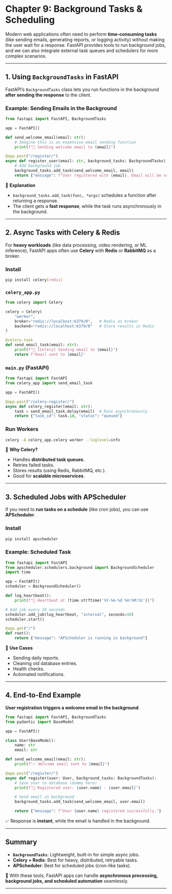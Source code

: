 # Chapter 9: Background Tasks & Scheduling

Modern web applications often need to perform **time-consuming tasks** (like sending emails, generating reports, or logging activity) without making the user wait for a response. FastAPI provides tools to run background jobs, and we can also integrate external task queues and schedulers for more complex scenarios.

---

## 1. Using `BackgroundTasks` in FastAPI

FastAPI’s `BackgroundTasks` class lets you run functions in the background **after sending the response** to the client.

### Example: Sending Emails in the Background

```python
from fastapi import FastAPI, BackgroundTasks

app = FastAPI()

def send_welcome_email(email: str):
    # Imagine this is an expensive email sending function
    print(f"📧 Sending welcome email to {email}")

@app.post("/register/")
async def register_user(email: str, background_tasks: BackgroundTasks):
    # Add background job
    background_tasks.add_task(send_welcome_email, email)
    return {"message": f"User registered with {email}. Email will be sent in background."}
```

🔎 **Explanation**

* `background_tasks.add_task(func, *args)` schedules a function after returning a response.
* The client gets a **fast response**, while the task runs asynchronously in the background.

---

## 2. Async Tasks with Celery & Redis

For **heavy workloads** (like data processing, video rendering, or ML inference), FastAPI apps often use **Celery** with **Redis** or **RabbitMQ** as a broker.

### Install

```bash
pip install celery[redis]
```

### `celery_app.py`

```python
from celery import Celery

celery = Celery(
    "worker",
    broker="redis://localhost:6379/0",   # Redis as broker
    backend="redis://localhost:6379/0"   # Store results in Redis
)

@celery.task
def send_email_task(email: str):
    print(f"📧 [Celery] Sending email to {email}")
    return f"Email sent to {email}"
```

### `main.py` (FastAPI)

```python
from fastapi import FastAPI
from celery_app import send_email_task

app = FastAPI()

@app.post("/celery-register/")
async def celery_register(email: str):
    task = send_email_task.delay(email)  # Runs asynchronously
    return {"task_id": task.id, "status": "queued"}
```

### Run Workers

```bash
celery -A celery_app.celery worker --loglevel=info
```

🔎 **Why Celery?**

* Handles **distributed task queues**.
* Retries failed tasks.
* Stores results (using Redis, RabbitMQ, etc.).
* Good for **scalable microservices**.

---

## 3. Scheduled Jobs with APScheduler

If you need to **run tasks on a schedule** (like cron jobs), you can use **APScheduler**.

### Install

```bash
pip install apscheduler
```

### Example: Scheduled Task

```python
from fastapi import FastAPI
from apscheduler.schedulers.background import BackgroundScheduler
import time

app = FastAPI()
scheduler = BackgroundScheduler()

def log_heartbeat():
    print(f"💓 Heartbeat at {time.strftime('%Y-%m-%d %H:%M:%S')}")

# Add job every 10 seconds
scheduler.add_job(log_heartbeat, "interval", seconds=10)
scheduler.start()

@app.get("/")
def root():
    return {"message": "APScheduler is running in background"}
```

🔎 **Use Cases**

* Sending daily reports.
* Cleaning old database entries.
* Health checks.
* Automated notifications.

---

## 4. End-to-End Example

**User registration triggers a welcome email in the background**.

```python
from fastapi import FastAPI, BackgroundTasks
from pydantic import BaseModel

app = FastAPI()

class User(BaseModel):
    name: str
    email: str

def send_welcome_email(email: str):
    print(f"✅ Welcome email sent to {email}")

@app.post("/register/")
async def register(user: User, background_tasks: BackgroundTasks):
    # Save user to database (dummy here)
    print(f"👤 Registered user: {user.name} - {user.email}")

    # Send email in background
    background_tasks.add_task(send_welcome_email, user.email)

    return {"message": f"User {user.name} registered successfully."}
```

✅ Response is **instant**, while the email is handled in the background.

---

## Summary

* **`BackgroundTasks`**: Lightweight, built-in for simple async jobs.
* **Celery + Redis**: Best for heavy, distributed, retryable tasks.
* **APScheduler**: Best for scheduled jobs (cron-like tasks).

🚀 With these tools, FastAPI apps can handle **asynchronous processing, background jobs, and scheduled automation** seamlessly.

---

